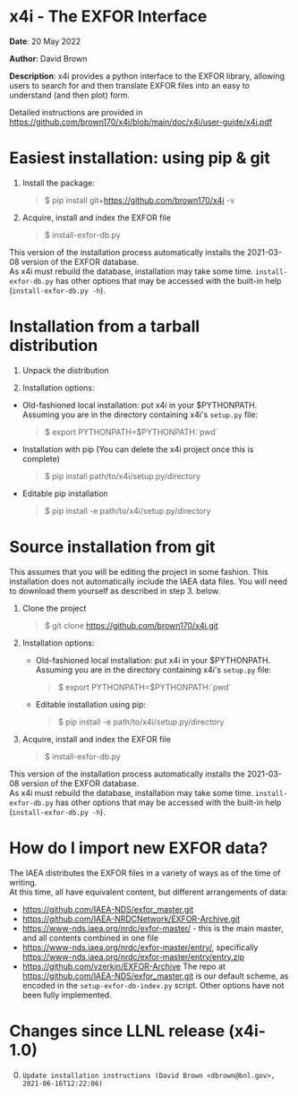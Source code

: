 x4i - The EXFOR Interface
=========================

**Date**:   20 May 2022

**Author**: David Brown

**Description**:
x4i provides a python interface to the EXFOR library, allowing users to
search for and then translate EXFOR files into an easy to understand (and then plot) form.

Detailed instructions are provided in https://github.com/brown170/x4i/blob/main/doc/x4i/user-guide/x4i.pdf


Easiest installation: using pip & git
=====================================
1. Install the package:

    > $ pip install git+https://github.com/brown170/x4i -v

2. Acquire, install and index the EXFOR file

    > $ install-exfor-db.py

This version of the installation process automatically installs the 2021-03-08 version of the EXFOR database.  
As x4i must rebuild the database, installation may take some time.  `install-exfor-db.py` has other options that 
may be accessed with the built-in help (`install-exfor-db.py -h`).


Installation from a tarball distribution
========================================

1. Unpack the distribution

2. Installation options:
  * Old-fashioned local installation: put x4i in your $PYTHONPATH.  Assuming you are in the directory containing x4i's `setup.py` file:
      > $ export PYTHONPATH=$PYTHONPATH:\`pwd\`

  * Installation with pip (You can delete the x4i project once this is complete)
      > $ pip install path/to/x4i/setup.py/directory

  * Editable pip installation
      > $ pip install -e path/to/x4i/setup.py/directory


Source installation from git
============================
This assumes that you will be editing the project in some fashion.
This installation does not automatically include the IAEA data files.
You will need to download them yourself as described in step 3. below.

1. Clone the project
   > $ git clone https://github.com/brown170/x4i.git

2. Installation options:
   * Old-fashioned local installation: put x4i in your $PYTHONPATH.  Assuming you are in the directory containing x4i's `setup.py` file:
     > $ export PYTHONPATH=$PYTHONPATH:\`pwd\`

   * Editable installation using pip:
     > $ pip install -e path/to/x4i/setup.py/directory

3. Acquire, install and index the EXFOR file

    > $ install-exfor-db.py

This version of the installation process automatically installs the 2021-03-08 version of the EXFOR database.  
As x4i must rebuild the database, installation may take some time.  `install-exfor-db.py` has other options that 
may be accessed with the built-in help (`install-exfor-db.py -h`).


How do I import new EXFOR data?
===============================
The IAEA distributes the EXFOR files in a variety of ways as of the time of writing.  
At this time, all have equivalent content, but different arrangements of data:
  - https://github.com/IAEA-NDS/exfor_master.git
  - https://github.com/IAEA-NRDCNetwork/EXFOR-Archive.git
  - https://www-nds.iaea.org/nrdc/exfor-master/ - this is the main master, and all contents combined in one file
  - https://www-nds.iaea.org/nrdc/exfor-master/entry/, specifically https://www-nds.iaea.org/nrdc/exfor-master/entry/entry.zip
  - https://github.com/vzerkin/EXFOR-Archive 
The repo at https://github.com/IAEA-NDS/exfor_master.git is our default scheme, as encoded in the 
`setup-exfor-db-index.py` script.  Other options have not been fully implemented.


Changes since LLNL release (x4i-1.0)
====================================

0.     Update installation instructions (David Brown <dbrown@bnl.gov>, 2021-06-16T12:22:06)
